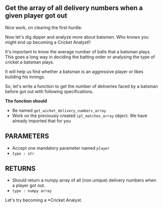 ## Get the array of all delivery numbers when a given player got out

Nice work, on clearing the first hurdle.

Now let's dig dipper and analyze more about batsmen.
Who knows you might end up becoming a Cricket Analyst!!

It's important to know the average number of balls that a batsman plays.
This goes a long way in deciding the batting order or analysing the type of cricket a batsman plays.

It will help us find whether a batsman is an aggressive player or likes building his innings.

So, let's write a function to get the number of deliveries 
faced by a batsman before got out with following specifications.

**The function should**
- Be named `get_wicket_delivery_numbers_array`
- Work on the previously created `ipl_matches_array` object. We have already imported that for you

## PARAMETERS
- Accept one mandatory parameter named `player` 
- `type : str`

## RETURNS
- Should return a numpy array of all (non unique) delivery numbers when a player got out.
- `type : numpy array`

Let's try becoming a *Cricket Analyst.
